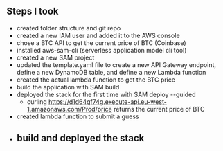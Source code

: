## Steps I took
- created folder structure and git repo
- created a new IAM user and added it to the AWS console
- chose a BTC API to get the current price of BTC (Coinbase)
- installed aws-sam-cli (serverless application model cli tool)
- created a new SAM project
- updated the template.yaml file to create a new API Gateway endpoint, define a new DynamoDB table, and define a new Lambda function
- created the actual lambda function to get the BTC price
- build the application with SAM build
- deployed the stack for the first time with SAM deploy --guided
  - curling https://d1d64qf74g.execute-api.eu-west-1.amazonaws.com/Prod/price  returns the current price of BTC
- created lambda function to submit a guess
- build and deployed the stack
  - 